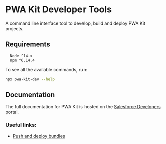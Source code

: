 # PWA Kit Developer Tools

A command line interface tool to develop, build and deploy PWA Kit projects.

## Requirements

```
  Node ^14.x
  npm ^6.14.4
```

To see all the available commands, run:

```bash
npx pwa-kit-dev --help
```

## Documentation

The full documentation for PWA Kit is hosted on the [Salesforce Developers](https://developer.salesforce.com/docs/commerce/pwa-kit-managed-runtime/overview) portal.

### Useful links:
- [Push and deploy bundles](https://developer.salesforce.com/docs/commerce/pwa-kit-managed-runtime/guide/pushing-and-deploying-bundles.html)
